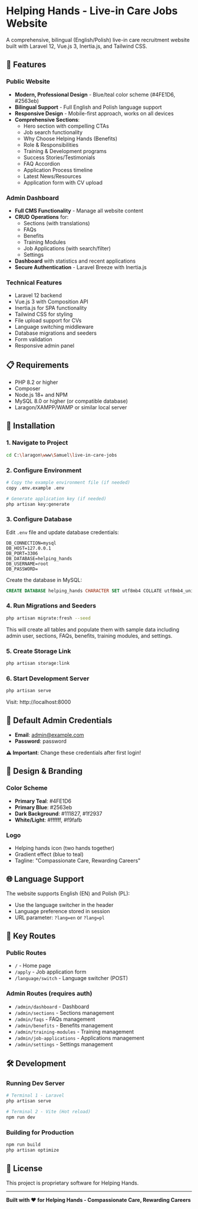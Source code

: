 # Helping Hands - Live-in Care Jobs Website

A comprehensive, bilingual (English/Polish) live-in care recruitment website built with Laravel 12, Vue.js 3, Inertia.js, and Tailwind CSS.

## 🌟 Features

### Public Website
- **Modern, Professional Design** - Blue/teal color scheme (#4FE1D6, #2563eb)
- **Bilingual Support** - Full English and Polish language support
- **Responsive Design** - Mobile-first approach, works on all devices
- **Comprehensive Sections**:
  - Hero section with compelling CTAs
  - Job search functionality
  - Why Choose Helping Hands (Benefits)
  - Role & Responsibilities
  - Training & Development programs
  - Success Stories/Testimonials
  - FAQ Accordion
  - Application Process timeline
  - Latest News/Resources
  - Application form with CV upload

### Admin Dashboard
- **Full CMS Functionality** - Manage all website content
- **CRUD Operations** for:
  - Sections (with translations)
  - FAQs
  - Benefits
  - Training Modules
  - Job Applications (with search/filter)
  - Settings
- **Dashboard** with statistics and recent applications
- **Secure Authentication** - Laravel Breeze with Inertia.js

### Technical Features
- Laravel 12 backend
- Vue.js 3 with Composition API
- Inertia.js for SPA functionality
- Tailwind CSS for styling
- File upload support for CVs
- Language switching middleware
- Database migrations and seeders
- Form validation
- Responsive admin panel

## 📋 Requirements

- PHP 8.2 or higher
- Composer
- Node.js 18+ and NPM
- MySQL 8.0 or higher (or compatible database)
- Laragon/XAMPP/WAMP or similar local server

## 🚀 Installation

### 1. Navigate to Project
```bash
cd C:\laragon\www\Samuel\live-in-care-jobs
```

### 2. Configure Environment
```bash
# Copy the example environment file (if needed)
copy .env.example .env

# Generate application key (if needed)
php artisan key:generate
```

### 3. Configure Database
Edit `.env` file and update database credentials:
```env
DB_CONNECTION=mysql
DB_HOST=127.0.0.1
DB_PORT=3306
DB_DATABASE=helping_hands
DB_USERNAME=root
DB_PASSWORD=
```

Create the database in MySQL:
```sql
CREATE DATABASE helping_hands CHARACTER SET utf8mb4 COLLATE utf8mb4_unicode_ci;
```

### 4. Run Migrations and Seeders
```bash
php artisan migrate:fresh --seed
```

This will create all tables and populate them with sample data including admin user, sections, FAQs, benefits, training modules, and settings.

### 5. Create Storage Link
```bash
php artisan storage:link
```

### 6. Start Development Server
```bash
php artisan serve
```

Visit: http://localhost:8000

## 👤 Default Admin Credentials

- **Email**: admin@example.com
- **Password**: password

**⚠️ Important**: Change these credentials after first login!

## 🎨 Design & Branding

### Color Scheme
- **Primary Teal**: #4FE1D6
- **Primary Blue**: #2563eb
- **Dark Background**: #111827, #1f2937
- **White/Light**: #ffffff, #f9fafb

### Logo
- Helping hands icon (two hands together)
- Gradient effect (blue to teal)
- Tagline: "Compassionate Care, Rewarding Careers"

## 🌐 Language Support

The website supports English (EN) and Polish (PL):
- Use the language switcher in the header
- Language preference stored in session
- URL parameter: `?lang=en` or `?lang=pl`

## 🎯 Key Routes

### Public Routes
- `/` - Home page
- `/apply` - Job application form
- `/language/switch` - Language switcher (POST)

### Admin Routes (requires auth)
- `/admin/dashboard` - Dashboard
- `/admin/sections` - Sections management
- `/admin/faqs` - FAQs management
- `/admin/benefits` - Benefits management
- `/admin/training-modules` - Training management
- `/admin/job-applications` - Applications management
- `/admin/settings` - Settings management

## 🛠️ Development

### Running Dev Server
```bash
# Terminal 1 - Laravel
php artisan serve

# Terminal 2 - Vite (Hot reload)
npm run dev
```

### Building for Production
```bash
npm run build
php artisan optimize
```

## 📄 License

This project is proprietary software for Helping Hands.

---

**Built with ❤️ for Helping Hands - Compassionate Care, Rewarding Careers**
